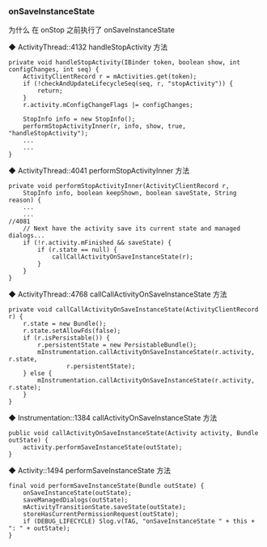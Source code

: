 ### onSaveInstanceState

为什么 在 onStop 之前执行了 onSaveInstanceState  

◆ ActivityThread::4132  handleStopActivity 方法  
```
private void handleStopActivity(IBinder token, boolean show, int configChanges, int seq) {
    ActivityClientRecord r = mActivities.get(token);
    if (!checkAndUpdateLifecycleSeq(seq, r, "stopActivity")) {
        return;
    }
    r.activity.mConfigChangeFlags |= configChanges;

    StopInfo info = new StopInfo();
    performStopActivityInner(r, info, show, true, "handleStopActivity");
    ...
    ...
}   
```

◆ ActivityThread::4041  performStopActivityInner 方法  
```
private void performStopActivityInner(ActivityClientRecord r,
    StopInfo info, boolean keepShown, boolean saveState, String reason) {
    ...
    ...
//4081
    // Next have the activity save its current state and managed dialogs...
    if (!r.activity.mFinished && saveState) {
        if (r.state == null) {
            callCallActivityOnSaveInstanceState(r);
        }
    }
}
```
◆ ActivityThread::4768  callCallActivityOnSaveInstanceState 方法  
```
private void callCallActivityOnSaveInstanceState(ActivityClientRecord r) {
    r.state = new Bundle();
    r.state.setAllowFds(false);
    if (r.isPersistable()) {
        r.persistentState = new PersistableBundle();
        mInstrumentation.callActivityOnSaveInstanceState(r.activity, r.state,
                r.persistentState);
    } else {
        mInstrumentation.callActivityOnSaveInstanceState(r.activity, r.state);
    }
}
```

◆ Instrumentation::1384  callActivityOnSaveInstanceState 方法  
```
public void callActivityOnSaveInstanceState(Activity activity, Bundle outState) {
    activity.performSaveInstanceState(outState);
}
```

◆ Activity::1494  performSaveInstanceState 方法  
```
final void performSaveInstanceState(Bundle outState) {
    onSaveInstanceState(outState);
    saveManagedDialogs(outState);
    mActivityTransitionState.saveState(outState);
    storeHasCurrentPermissionRequest(outState);
    if (DEBUG_LIFECYCLE) Slog.v(TAG, "onSaveInstanceState " + this + ": " + outState);
}
```